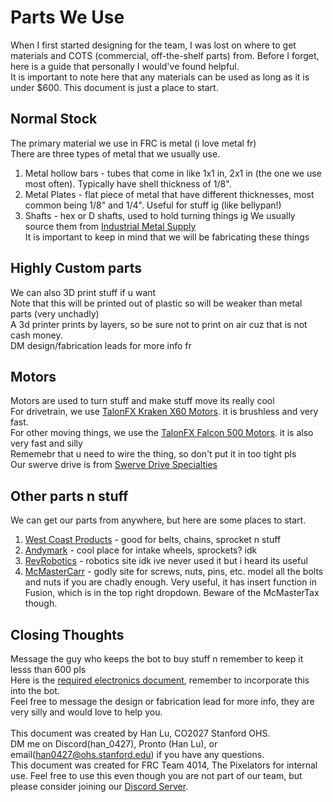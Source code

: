 # Parts We Use

When I first started designing for the team, I was lost on where to get materials and COTS (commercial, off-the-shelf parts) from. Before I forget, here is a guide that personally I would've found helpful. <br>
It is important to note here that any materials can be used as long as it is under $600. This document is just a place to start. 

## Normal Stock

The primary material we use in FRC is metal (i love metal fr) <br>
There are three types of metal that we usually use. 
1. Metal hollow bars - tubes that come in like 1x1 in, 2x1 in (the one we use most often). Typically have shell thickness of 1/8".
2. Metal Plates - flat piece of metal that have different thicknesses, most common being 1/8" and 1/4". Useful for stuff ig (like bellypan!)
3. Shafts - hex or D shafts, used to hold turning things ig
We usually source them from [Industrial Metal Supply](https://www.industrialmetalsupply.com/products/metals/aluminum "metal place") <br>
It is important to keep in mind that we will be fabricating these things 

## Highly Custom parts

We can also 3D print stuff if u want <br>
Note that this will be printed out of plastic so will be weaker than metal parts (very unchadly) <br>
A 3d printer prints by layers, so be sure not to print on air cuz that is not cash money. <br>
DM design/fabrication leads for more info fr 

## Motors

Motors are used to turn stuff and make stuff move its really cool <br>
For drivetrain, we use [TalonFX Kraken X60 Motors](https://store.ctr-electronics.com/kraken-x60/). it is brushless and very fast. <br>
For other moving things, we use the [TalonFX Falcon 500 Motors](https://store.ctr-electronics.com/falcon-500-powered-by-talon-fx/). it is also very fast and silly <br>
Rememebr that u need to wire the thing, so don't put it in too tight pls <br>
Our swerve drive is from [Swerve Drive Specialties](https://www.swervedrivespecialties.com/products/mk4i-swerve-module?variant=47316033896749)

## Other parts n stuff

We can get our parts from anywhere, but here are some places to start. 
1. [West Coast Products](https://wcproducts.com) - good for belts, chains, sprocket n stuff
2. [Andymark](https://www.andymark.com) - cool place for intake wheels, sprockets? idk
3. [RevRobotics](https://www.revrobotics.com/ion-system/) - robotics site idk ive never used it but i heard its useful
4. [McMasterCarr](https://www.mcmaster.com) - godly site for screws, nuts, pins, etc. model all the bolts and nuts if you are chadly enough. Very useful, it has insert function in Fusion, which is in the top right dropdown. Beware of the McMasterTax though. 

## Closing Thoughts

Message the guy who keeps the bot to buy stuff n remember to keep it lesss than 600 pls <br>
Here is the [required electronics document](https://docs.wpilib.org/en/stable/_images/frc-control-system-layout-rev.svg), remember to incorporate this into the bot. <br>
Feel free to message the design or fabrication lead for more info, they are very silly and would love to help you. <br>
<br>
This document was created by Han Lu, CO2027 Stanford OHS. <br>
DM me on Discord(han_0427), Pronto (Han Lu), or email(han0427@ohs.stanford.edu) if you have any questions. <br>
This document was created for FRC Team 4014, The Pixelators for internal use. Feel free to use this even though you are not part of our team, but please consider joining our [Discord Server](https://discord.gg/VbhaTrXZ9Q). <br>

